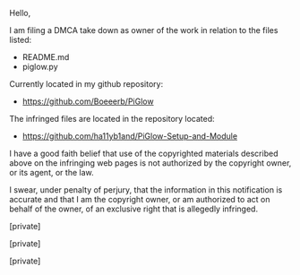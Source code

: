 Hello,

I am filing a DMCA take down as owner of the work in relation to the files listed:

- README.md
- piglow.py

Currently located in my github repository:

- https://github.com/Boeeerb/PiGlow

The infringed files are located in the repository located:

- https://github.com/ha11yb1and/PiGlow-Setup-and-Module

I have a good faith belief that use of the copyrighted materials described above on the infringing web pages is not authorized by the copyright owner, or its agent, or the law.

I swear, under penalty of perjury, that the information in this notification is accurate and that I am the copyright owner, or am authorized to act on behalf of the owner, of an exclusive right that is allegedly infringed.

[private]

[private]

[private]
